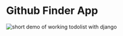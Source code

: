 # Github Finder App


![short demo of working todolist with django](https://raw.githubusercontent.com/josephskrzysowski/GithubFinder/master/Github.gif?raw=true)
